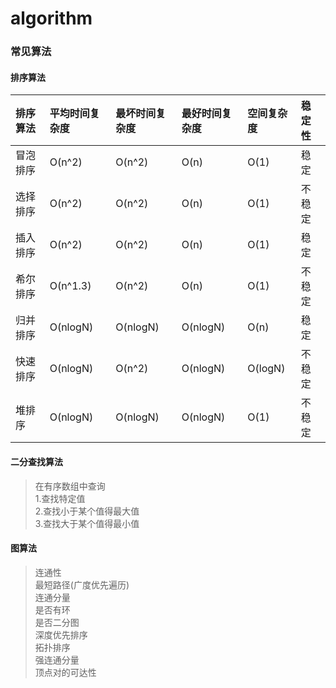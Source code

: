# algorithm
### 常见算法  

#### 排序算法
| 排序算法 | 平均时间复杂度 | 最坏时间复杂度 | 最好时间复杂度 | 空间复杂度 | 稳定性 | 
|:---|:---|:---|:---|:---|:---|
| 冒泡排序 | O(n^2) | O(n^2) | O(n) | O(1) | 稳定 |
| 选择排序 | O(n^2) | O(n^2) | O(n) | O(1) | 不稳定 |
| 插入排序 | O(n^2) | O(n^2) | O(n) | O(1) | 稳定 |
| 希尔排序 | O(n^1.3) | O(n^2) | O(n) | O(1) | 不稳定 |
| 归并排序 | O(nlogN) | O(nlogN) | O(nlogN) | O(n) | 稳定 |
| 快速排序 | O(nlogN) | O(n^2) | O(nlogN) | O(logN) | 不稳定 |
| 堆排序 | O(nlogN) | O(nlogN) | O(nlogN) | O(1) | 不稳定 |

#### 二分查找算法
> 在有序数组中查询  
> 1.查找特定值  
> 2.查找小于某个值得最大值  
> 3.查找大于某个值得最小值  

#### 图算法
> 连通性  
> 最短路径(广度优先遍历)  
> 连通分量  
> 是否有环  
> 是否二分图  
> 深度优先排序  
> 拓扑排序  
> 强连通分量  
> 顶点对的可达性  